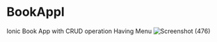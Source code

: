 # BookAppI
Ionic Book App with CRUD operation 
Having Menu 
![Screenshot (476)](https://user-images.githubusercontent.com/94365039/153640673-75b811d3-d19a-48d3-bdfe-f7c9fdd38f08.png)


